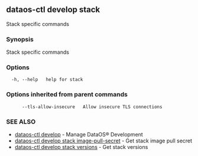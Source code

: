 ## dataos-ctl develop stack

Stack specific commands

### Synopsis

Stack specific commands

### Options

```
  -h, --help   help for stack
```

### Options inherited from parent commands

```
      --tls-allow-insecure   Allow insecure TLS connections
```

### SEE ALSO

* [dataos-ctl develop](dataos-ctl_develop.md)	 - Manage DataOS® Development
* [dataos-ctl develop stack image-pull-secret](dataos-ctl_develop_stack_image-pull-secret.md)	 - Get stack image pull secret
* [dataos-ctl develop stack versions](dataos-ctl_develop_stack_versions.md)	 - Get stack versions


